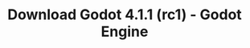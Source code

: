 ---
# Generated by /tools/generators/src/download_archive_generator !!! do not edit by hand !!!
title: 'Download Godot 4.1.1 (rc1) - Godot Engine'
type: 'download/archive'
name: '4.1.1'
flavor: 'rc1'
release_date: '2023-07-12T03:00:00-00:00'
release_notes: 'article/release-candidate-godot-4-1-1-rc-1/'
primaryPlatforms:
  - 'android.apk'
  - 'linux.64'
  - 'macos.universal'
  - 'windows.64'
  - 'web'
  - 'templates'
links:
  android.apk:
    name: 'android.apk'
    title: 'Android'
    caption: 'Universal APK (ARM64 + ARMv7 + x86_64 + x86)'
    tags:
      - 'APK download'
      - 'ARM64/v7'
      - 'x86 (64 & 32 bit)'
    hosts:
      github_builds:
        regular: 'https://github.com/godotengine/godot-builds/releases/download/4.1.1-rc1/Godot_v4.1.1-rc1_android_editor.apk'
        mono: '#'
      github:
        regular: 'https://github.com/godotengine/godot/releases/download/4.1.1-rc1/Godot_v4.1.1-rc1_android_editor.apk'
        mono: '#'
  linux.64:
    name: 'linux.64'
    title: 'Linux'
    caption: 'Standard (x86_64)'
    tags:
      - '64 bit'
    hosts:
      github_builds:
        regular: 'https://github.com/godotengine/godot-builds/releases/download/4.1.1-rc1/Godot_v4.1.1-rc1_linux.x86_64.zip'
        mono: 'https://github.com/godotengine/godot-builds/releases/download/4.1.1-rc1/Godot_v4.1.1-rc1_mono_linux_x86_64.zip'
      github:
        regular: 'https://github.com/godotengine/godot/releases/download/4.1.1-rc1/Godot_v4.1.1-rc1_linux.x86_64.zip'
        mono: 'https://github.com/godotengine/godot/releases/download/4.1.1-rc1/Godot_v4.1.1-rc1_mono_linux_x86_64.zip'
  macos.universal:
    name: 'macos.universal'
    title: 'macOS'
    caption: 'Universal (x86_64 + Apple Silicon)'
    tags:
      - 'Intel/Apple Silicon'
      - '64 bit'
    hosts:
      github_builds:
        regular: 'https://github.com/godotengine/godot-builds/releases/download/4.1.1-rc1/Godot_v4.1.1-rc1_macos.universal.zip'
        mono: 'https://github.com/godotengine/godot-builds/releases/download/4.1.1-rc1/Godot_v4.1.1-rc1_mono_macos.universal.zip'
      github:
        regular: 'https://github.com/godotengine/godot/releases/download/4.1.1-rc1/Godot_v4.1.1-rc1_macos.universal.zip'
        mono: 'https://github.com/godotengine/godot/releases/download/4.1.1-rc1/Godot_v4.1.1-rc1_mono_macos.universal.zip'
  windows.64:
    name: 'windows.64'
    title: 'Windows'
    caption: 'Standard (x86_64)'
    tags:
      - '64 bit'
    hosts:
      github_builds:
        regular: 'https://github.com/godotengine/godot-builds/releases/download/4.1.1-rc1/Godot_v4.1.1-rc1_win64.exe.zip'
        mono: 'https://github.com/godotengine/godot-builds/releases/download/4.1.1-rc1/Godot_v4.1.1-rc1_mono_win64.zip'
      github:
        regular: 'https://github.com/godotengine/godot/releases/download/4.1.1-rc1/Godot_v4.1.1-rc1_win64.exe.zip'
        mono: 'https://github.com/godotengine/godot/releases/download/4.1.1-rc1/Godot_v4.1.1-rc1_mono_win64.zip'
  web:
    name: 'web'
    title: 'Web editor'
    caption: ''
    tags:
      - 'Self-hosted'
      - 'Cross-platform'
    hosts:
      github_builds:
        regular: 'https://github.com/godotengine/godot-builds/releases/download/4.1.1-rc1/Godot_v4.1.1-rc1_web_editor.zip'
        mono: '#'
      github:
        regular: 'https://github.com/godotengine/godot/releases/download/4.1.1-rc1/Godot_v4.1.1-rc1_web_editor.zip'
        mono: '#'
  linux.arm64:
    name: 'linux.arm64'
    title: 'Linux'
    caption: 'Standard (ARM64)'
    tags:
      - 'ARM64'
      - '64 bit'
    hosts:
      github_builds:
        regular: 'https://github.com/godotengine/godot-builds/releases/download/4.1.1-rc1/Godot_v4.1.1-rc1_linux.arm64.zip'
        mono: 'https://github.com/godotengine/godot-builds/releases/download/4.1.1-rc1/Godot_v4.1.1-rc1_mono_linux_arm64.zip'
      github:
        regular: 'https://github.com/godotengine/godot/releases/download/4.1.1-rc1/Godot_v4.1.1-rc1_linux.arm64.zip'
        mono: 'https://github.com/godotengine/godot/releases/download/4.1.1-rc1/Godot_v4.1.1-rc1_mono_linux_arm64.zip'
  linux.32:
    name: 'linux.32'
    title: 'Linux'
    caption: 'Standard (x86)'
    tags:
      - '32 bit'
    hosts:
      github_builds:
        regular: 'https://github.com/godotengine/godot-builds/releases/download/4.1.1-rc1/Godot_v4.1.1-rc1_linux.x86_32.zip'
        mono: 'https://github.com/godotengine/godot-builds/releases/download/4.1.1-rc1/Godot_v4.1.1-rc1_mono_linux_x86_32.zip'
      github:
        regular: 'https://github.com/godotengine/godot/releases/download/4.1.1-rc1/Godot_v4.1.1-rc1_linux.x86_32.zip'
        mono: 'https://github.com/godotengine/godot/releases/download/4.1.1-rc1/Godot_v4.1.1-rc1_mono_linux_x86_32.zip'
  linux.arm32:
    name: 'linux.arm32'
    title: 'Linux'
    caption: 'Standard (ARM32)'
    tags:
      - 'ARM32'
      - '32 bit'
    hosts:
      github_builds:
        regular: 'https://github.com/godotengine/godot-builds/releases/download/4.1.1-rc1/Godot_v4.1.1-rc1_linux.arm32.zip'
        mono: 'https://github.com/godotengine/godot-builds/releases/download/4.1.1-rc1/Godot_v4.1.1-rc1_mono_linux_arm32.zip'
      github:
        regular: 'https://github.com/godotengine/godot/releases/download/4.1.1-rc1/Godot_v4.1.1-rc1_linux.arm32.zip'
        mono: 'https://github.com/godotengine/godot/releases/download/4.1.1-rc1/Godot_v4.1.1-rc1_mono_linux_arm32.zip'
  windows.32:
    name: 'windows.32'
    title: 'Windows'
    caption: 'Standard (x86)'
    tags:
      - '32 bit'
    hosts:
      github_builds:
        regular: 'https://github.com/godotengine/godot-builds/releases/download/4.1.1-rc1/Godot_v4.1.1-rc1_win32.exe.zip'
        mono: 'https://github.com/godotengine/godot-builds/releases/download/4.1.1-rc1/Godot_v4.1.1-rc1_mono_win32.zip'
      github:
        regular: 'https://github.com/godotengine/godot/releases/download/4.1.1-rc1/Godot_v4.1.1-rc1_win32.exe.zip'
        mono: 'https://github.com/godotengine/godot/releases/download/4.1.1-rc1/Godot_v4.1.1-rc1_mono_win32.zip'
  aar_library:
    name: 'aar_library'
    title: 'AAR library'
    caption: ''
    tags:
      - 'Android plugins'
      - 'Java'
      - 'Kotlin'
    hosts:
      github_builds:
        regular: 'https://github.com/godotengine/godot-builds/releases/download/4.1.1-rc1/godot-lib.4.1.1.rc1.template_release.aar'
        mono: '#'
      github:
        regular: 'https://github.com/godotengine/godot/releases/download/4.1.1-rc1/godot-lib.4.1.1.rc1.template_release.aar'
        mono: '#'
  templates:
    name: 'templates'
    title: 'Export templates'
    caption: ''
    tags:
      - 'Used to export your games to all supported platforms'
    hosts:
      github_builds:
        regular: 'https://github.com/godotengine/godot-builds/releases/download/4.1.1-rc1/Godot_v4.1.1-rc1_export_templates.tpz'
        mono: 'https://github.com/godotengine/godot-builds/releases/download/4.1.1-rc1/Godot_v4.1.1-rc1_mono_export_templates.tpz'
      github:
        regular: 'https://github.com/godotengine/godot/releases/download/4.1.1-rc1/Godot_v4.1.1-rc1_export_templates.tpz'
        mono: 'https://github.com/godotengine/godot/releases/download/4.1.1-rc1/Godot_v4.1.1-rc1_mono_export_templates.tpz'
---